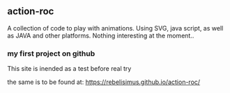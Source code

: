 ## action-roc

A collection of code to play with animations. Using SVG, java script, as well as JAVA and other platforms.
Nothing interesting at the moment.. 

### my first project on github

This site is inended as a test before real try

the same is to be found at:
https://rebelisimus.github.io/action-roc/
